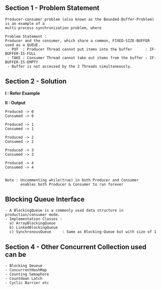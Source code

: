 ## Section 1 - Problem Statement 
    Producer-consumer problem (also known as the Bounded-Buffer-Problem) is an example of a 
    multi-process synchronization problem, where
      
    Problem Statement : 
    Producer and the consumer, which share a common, FIXED-SIZE-BUFFER used as a QUEUE.
     - PUT  : Producer Thread cannot put items into the buffer      : IF-BUFFER-IS-FULL
     - TAKE : Consumer Thread cannot take out items from the buffer : IF-BUFFER-IS-EMPTY
     - Buffer is not accessed by the 2 Threads simultaneously.

## Section 2 - Solution 
    
   **I : Refer Example**
   
   **II : Output**
    
    Produced -> 0
    Consumed -> 0
    
    Produced -> 1   
    Consumed -> 1
    
    Produced -> 2  
    Consumed -> 2
    
    Produced -> 3   
    Consumed -> 3
    
    Produced -> 4   
    Consumed -> 4
 
    
    Note : Uncommenting while(true) in both Producer and Consumer 
           enables both Producer & Consumer to run forever 
 
 
 ## Blocking Queue Interface 
    
    - A BlockingQueue is a commonly used data structure in production/consumer mode. 
    - Implementation Classes : 
      a) ArrayBlockingQueue
      b) LinkedBlockingQueue
      c) SynchronousQueue     : Same as Blocking-Queue but with size of 1
    
    
     
     
 ## Section 4 - Other Concurrent Collection used can be
    - Blocking Qeueue
    - ConcurrentHashMap
    - Counting Semaphore
    - Countdown Latch
    - Cyclic Barrier etc
